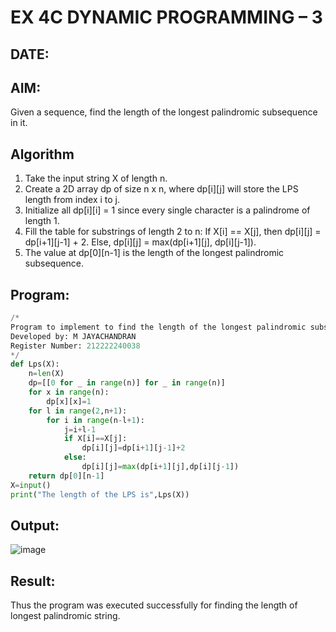 # EX 4C DYNAMIC PROGRAMMING – 3
## DATE:
## AIM:
Given a sequence, find the length of the longest palindromic subsequence in it.


## Algorithm
1. Take the input string X of length n.
2. Create a 2D array dp of size n x n, where dp[i][j] will store the LPS length from index i to j.
3. Initialize all dp[i][i] = 1 since every single character is a palindrome of length 1.
4. Fill the table for substrings of length 2 to n:
      If X[i] == X[j], then dp[i][j] = dp[i+1][j-1] + 2.
      Else, dp[i][j] = max(dp[i+1][j], dp[i][j-1]). 
5. The value at dp[0][n-1] is the length of the longest palindromic subsequence.  

## Program:
```python
/*
Program to implement to find the length of the longest palindromic subsequence in it.
Developed by: M JAYACHANDRAN
Register Number: 212222240038 
*/
def Lps(X):
    n=len(X)
    dp=[[0 for _ in range(n)] for _ in range(n)]
    for x in range(n):
        dp[x][x]=1
    for l in range(2,n+1):
        for i in range(n-l+1):
            j=i+l-1
            if X[i]==X[j]:
                dp[i][j]=dp[i+1][j-1]+2
            else:
                dp[i][j]=max(dp[i+1][j],dp[i][j-1])
    return dp[0][n-1]
X=input()
print("The length of the LPS is",Lps(X))
```

## Output:

![image](https://github.com/user-attachments/assets/da730460-8772-4010-a19f-be7747710fff)



## Result:
Thus the program was executed successfully for finding the length of longest palindromic string.
